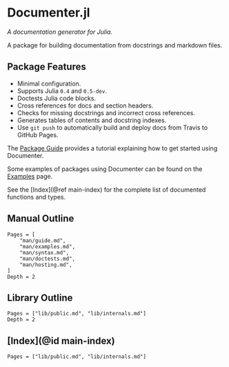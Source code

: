 # Documenter.jl

*A documentation generator for Julia.*

A package for building documentation from docstrings and markdown files.

## Package Features

- Minimal configuration.
- Supports Julia `0.4` and `0.5-dev`.
- Doctests Julia code blocks.
- Cross references for docs and section headers.
- Checks for missing docstrings and incorrect cross references.
- Generates tables of contents and docstring indexes.
- Use `git push` to automatically build and deploy docs from Travis to GitHub Pages.

The [Package Guide](@ref) provides a tutorial explaining how to get started using Documenter.

Some examples of packages using Documenter can be found on the [Examples](@ref) page.

See the [Index](@ref main-index) for the complete list of documented functions and types.

## Manual Outline

```@contents
Pages = [
    "man/guide.md",
    "man/examples.md",
    "man/syntax.md",
    "man/doctests.md",
    "man/hosting.md",
]
Depth = 2
```

## Library Outline

```@contents
Pages = ["lib/public.md", "lib/internals.md"]
Depth = 2
```

## [Index](@id main-index)

```@index
Pages = ["lib/public.md", "lib/internals.md"]
```
